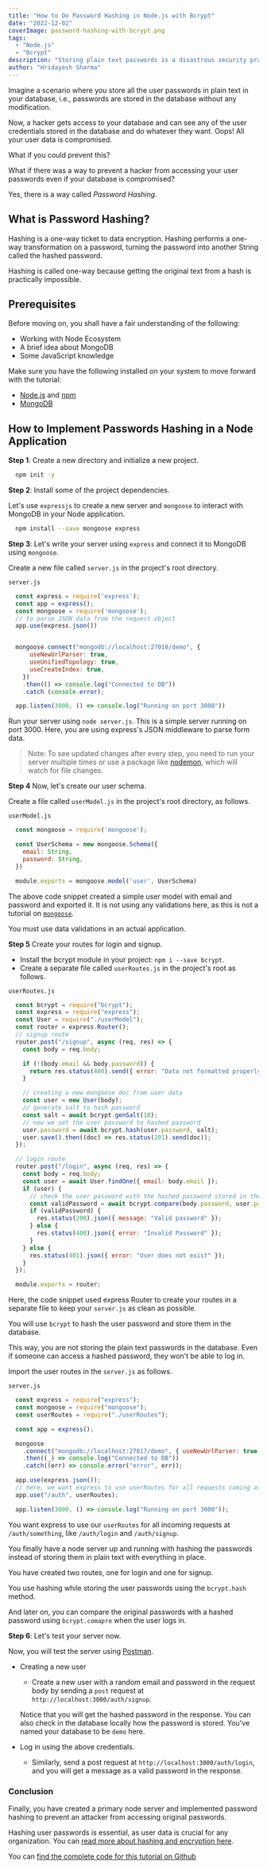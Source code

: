 ```yaml
---
title: "How to Do Password Hashing in Node.js with Bcrypt"
date: "2022-12-02"
coverImage: password-hashing-with-bcrypt.png
tags:
  - "Node.js"
  - "Bcrypt"
description: "Storing plain text passwords is a disastrous security practice. You can overcome it with password hashing, which you'll learn in this tutorial for your Node.js projects."
author: "Hridayesh Sharma"
---
```


Imagine a scenario where you store all the user passwords in plain text in your database, i.e., passwords are stored in the database without any modification.

Now, a hacker gets access to your database and can see any of the user credentials stored in the database and do whatever they want. Oops! All your user data is compromised.

What if you could prevent this?

What if there was a way to prevent a hacker from accessing your user passwords even if your database is compromised?

Yes, there is a way called *Password Hashing*.

## What is Password Hashing?
Hashing is a one-way ticket to data encryption. Hashing performs a one-way transformation on a password, turning the password into another String called the hashed password.

Hashing is called one-way because getting the original text from a hash is practically impossible.

## Prerequisites

Before moving on, you shall have a fair understanding of the following:

- Working with Node Ecosystem
- A brief idea about MongoDB
- Some JavaScript knowledge

Make sure you have the following installed on your system to move forward with the tutorial:

- [Node.js](https://nodejs.org/en/) and [npm](https://nodejs.org/en/knowledge/getting-started/npm/what-is-npm/)
- [MongoDB](https://mongodb.com)


## How to Implement Passwords Hashing in a Node Application

**Step 1**: Create a new directory and initialize a new project.

```bash
  npm init -y
```

**Step 2**: Install some of the project dependencies.

Let's use `expressjs` to create a new server and `mongoose` to interact with MongoDB in your Node application. 

```bash
  npm install --save mongoose express
```

**Step 3**: Let's write your server using `express` and connect it to MongoDB using `mongoose`.

  Create a new file called `server.js` in the project's root directory.
  
  `server.js`

  ```js
    const express = require('express');
    const app = express();
    const mongoose = require('mongoose');
    // to parse JSON data from the request object
    app.use(express.json())


    mongoose.connect("mongodb://localhost:27010/demo", {
        useNewUrlParser: true,
        useUnifiedTopology: true,
        useCreateIndex: true,
      })
      .then(() => console.log("Connected to DB"))
      .catch (console.error);

    app.listen(3000, () => console.log("Running on port 3000"))
  ```

Run your server using `node server.js`. This is a simple server running on port 3000. Here, you are using express's JSON middleware to parse form data.

> Note: To see updated changes after every step, you need to run your server multiple times or use a package like [nodemon](https://www.npmjs.com/package/nodemon), which will watch for file changes.

**Step 4** Now, let's create our user schema.
  
  Create a file called `userModel.js` in the project's root directory, as follows.
  
  `userModel.js`
  ```js
    const mongoose = require('mongoose');

    const UserSchema = new mongoose.Schema({
      email: String,
      password: String,
    })

    module.exports = mongoose.model('user', UserSchema)
  ```

  The above code snippet created a simple user model with email and password and exported it. It is not using any validations here, as this is not a tutorial on [`mongoose`](https://mongoosejs.com/).
  
  You must use data validations in an actual application.
  
**Step 5** Create your routes for login and signup.

  - Install the bcrypt module in your project: `npm i --save bcrypt`.
  - Create a separate file called `userRoutes.js` in the project's root as follows.
  
  `userRoutes.js`
  ```js
    const bcrypt = require("bcrypt");
    const express = require("express");
    const User = require("./userModel");
    const router = express.Router();
    // signup route
    router.post("/signup", async (req, res) => {
      const body = req.body;

      if (!(body.email && body.password)) {
        return res.status(400).send({ error: "Data not formatted properly" });
      }

      // creating a new mongoose doc from user data
      const user = new User(body);
      // generate salt to hash password
      const salt = await bcrypt.genSalt(10);
      // now we set the user password to hashed password
      user.password = await bcrypt.hash(user.password, salt);
      user.save().then((doc) => res.status(201).send(doc));
    });

    // login route
    router.post("/login", async (req, res) => {
      const body = req.body;
      const user = await User.findOne({ email: body.email });
      if (user) {
        // check the user password with the hashed password stored in the database
        const validPassword = await bcrypt.compare(body.password, user.password);
        if (validPassword) {
          res.status(200).json({ message: "Valid password" });
        } else {
          res.status(400).json({ error: "Invalid Password" });
        }
      } else {
        res.status(401).json({ error: "User does not exist" });
      }
    });

    module.exports = router;
  ```
  
  Here, the code snippet used express Router to create your routes in a separate file to keep your `server.js` as clean as possible.

You will use `bcrypt` to hash the user password and store them in the database.

This way, you are not storing the plain text passwords in the database. Even if someone can access a hashed password, they won't be able to log in.

Import the user routes in the `server.js` as follows.
  
  `server.js`

  ```js
    const express = require("express");
    const mongoose = require("mongoose");
    const userRoutes = require("./userRoutes");

    const app = express();

    mongoose
      .connect("mongodb://localhost:27017/demo", { useNewUrlParser: true })
      .then((_) => console.log("Connected to DB"))
      .catch((err) => console.error("error", err));

    app.use(express.json());
    // here, we want express to use userRoutes for all requests coming at /auth like /auth/login
    app.use("/auth", userRoutes);

    app.listen(3000, () => console.log("Running on port 3000"));
  ```

You want express to use our `userRoutes` for all incoming requests at `/auth/something`, like `/auth/login` and `/auth/signup`.

You finally have a node server up and running with hashing the passwords instead of storing them in plain text with everything in place.

You have created two routes, one for login and one for signup.

You use hashing while storing the user passwords using the `bcrypt.hash` method.

And later on, you can compare the original passwords with a hashed password using `bcrypt.comapre` when the user logs in.

**Step 6**: Let's test your server now.

Now, you will test the server using [Postman](https://www.postman.com/).

- Creating a new user

  - Create a new user with a random email and password in the request body by sending a `post` request at `http://localhost:3000/auth/signup`.
  
  Notice that you will get the hashed password in the response. You can also check in the database locally how the password is stored. You've named your database to be `demo` here.

 - Log in using the above credentials.

   - Similarly, send a post request at `http://localhost:3000/auth/login`, and you will get a message as a valid password in the response.


### Conclusion

Finally, you have created a primary node server and implemented password hashing to prevent an attacker from accessing original passwords.

Hashing user passwords is essential, as user data is crucial for any organization. You can [read more about hashing and encryption here](https://blog.loginradius.com/engineering/encryption-and-hashing/).

You can [find the complete code for this tutorial on Github](https://github.com/LoginRadius/engineering-blog-samples/tree/master/NodeJs/BcryptPasswordHashing)
